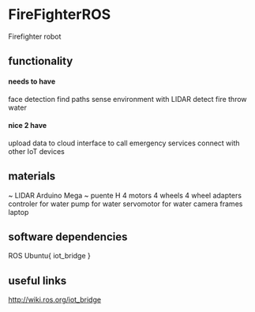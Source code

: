 # FireFighterROS
Firefighter robot

## functionality
#### needs to have
face detection
find paths
sense environment with LIDAR
detect fire
throw water

#### nice 2 have
upload data to cloud
interface to call emergency services
connect with other IoT devices

## materials
~ LIDAR
Arduino Mega
~ puente H
4 motors
4 wheels
4 wheel adapters
controler for water
pump for water
servomotor for water
camera
frames
laptop


## software dependencies
ROS
Ubuntu{
  iot_bridge
}


## useful links
http://wiki.ros.org/iot_bridge


